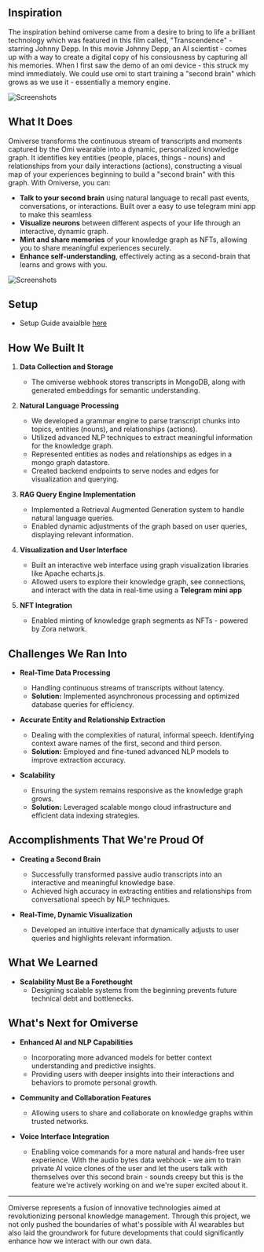 ## Inspiration

The inspiration behind omiverse came from a desire to bring to life a brilliant technology which was featured in this film called, "Transcendence" - starring Johnny Depp. In this movie Johnny Depp, an AI scientist - comes up with a way to create a digital copy of his consiousness by capturing all his memories. When I first saw the demo of an omi device - this struck my mind immediately. We could use omi to start training a "second brain" which grows as we use it - essentially a memory engine. 

![Screenshots](https://i.ibb.co/mzFwKWr/Screenshot-2024-12-01-104520.png)


## What It Does

Omiverse transforms the continuous stream of transcripts and moments captured by the Omi wearable into a dynamic, personalized knowledge graph. It identifies key entities (people, places, things - nouns) and relationships from your daily interactions (actions), constructing a visual map of your experiences beginning to build a "second brain" with this graph. With Omiverse, you can:

- **Talk to your second brain** using natural language to recall past events, conversations, or interactions. Built over a easy to use telegram mini app to make this seamless 
- **Visualize neurons** between different aspects of your life through an interactive, dynamic graph.
- **Mint and share memories** of your knowledge graph as NFTs, allowing you to share meaningful experiences securely. 
- **Enhance self-understanding**, effectively acting as a second-brain that learns and grows with you.

![Screenshots](https://i.ibb.co/NpH4pDZ/Screenshot-2024-12-01-110622.png)

## Setup

- Setup Guide avaialble [here](https://github.com/fabianferno/omiverse/edit/main/setup.md)





## How We Built It

1. **Data Collection and Storage**
   - The omiverse webhook stores transcripts in MongoDB, along with generated embeddings for semantic understanding.

2. **Natural Language Processing**
   - We developed a grammar engine to parse transcript chunks into topics, entities (nouns), and relationships (actions).
   - Utilized advanced NLP techniques to extract meaningful information for the knowledge graph. 
   - Represented entities as nodes and relationships as edges in a mongo graph datastore.
   - Created backend endpoints to serve nodes and edges for visualization and querying.

3. **RAG Query Engine Implementation**
   - Implemented a Retrieval Augmented Generation system to handle natural language queries.
   - Enabled dynamic adjustments of the graph based on user queries, displaying relevant information.

4. **Visualization and User Interface**
   - Built an interactive web interface using graph visualization libraries like Apache echarts.js.
   - Allowed users to explore their knowledge graph, see connections, and interact with the data in real-time using a <strong>Telegram mini app</strong>

6. **NFT Integration**
   - Enabled minting of knowledge graph segments as NFTs - powered by Zora network.

## Challenges We Ran Into

- **Real-Time Data Processing**
  - Handling continuous streams of transcripts without latency.
  - **Solution:** Implemented asynchronous processing and optimized database queries for efficiency.

- **Accurate Entity and Relationship Extraction**
  - Dealing with the complexities of natural, informal speech. Identifying context aware names of the first, second and third person. 
  - **Solution:** Employed and fine-tuned advanced NLP models to improve extraction accuracy.

- **Scalability**
  - Ensuring the system remains responsive as the knowledge graph grows.
  - **Solution:** Leveraged scalable mongo cloud infrastructure and efficient data indexing strategies.
 

## Accomplishments That We're Proud Of

- **Creating a Second Brain**
  - Successfully transformed passive audio transcripts into an interactive and meaningful knowledge base. 
  - Achieved high accuracy in extracting entities and relationships from conversational speech by NLP techniques.

- **Real-Time, Dynamic Visualization**
  - Developed an intuitive interface that dynamically adjusts to user queries and highlights relevant information. 

## What We Learned 

- **Scalability Must Be a Forethought**
  - Designing scalable systems from the beginning prevents future technical debt and bottlenecks. 

## What's Next for Omiverse 

- **Enhanced AI and NLP Capabilities**
  - Incorporating more advanced models for better context understanding and predictive insights. 
  - Providing users with deeper insights into their interactions and behaviors to promote personal growth.

- **Community and Collaboration Features**
  - Allowing users to share and collaborate on knowledge graphs within trusted networks.

- **Voice Interface Integration**
  - Enabling voice commands for a more natural and hands-free user experience. With the audio bytes data webhook - we aim to train private AI voice clones of the user and let the users talk with themselves over this second brain - sounds creepy but  this is the feature we're actively working on and we're super excited about it. 

---

Omiverse represents a fusion of innovative technologies aimed at revolutionizing personal knowledge management. Through this project, we not only pushed the boundaries of what's possible with AI wearables but also laid the groundwork for future developments that could significantly enhance how we interact with our own data.
